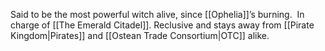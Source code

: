 Said to be the most powerful witch alive, since [[Ophelia]]’s burning.  In charge of [[The Emerald Citadel]].  Reclusive and stays away from [[Pirate Kingdom|Pirates]] and [[Ostean Trade Consortium|OTC]] alike.